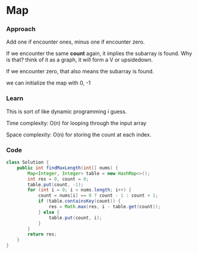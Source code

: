 # Map

### Approach

Add one if encounter ones, minus one if encounter zero.

If we encounter the same **count** again, it implies the subarray is found. Why is that? think of it as a graph, it will form a V or upsidedown.

If we encounter zero, that also means the subarray is found.

we can initialize the map with 0, -1

### Learn

This is sort of like dynamic programming i guess.

Time complexity: O(n) for looping through the input array

Space complexity: O(n) for storing the count at each index.

### Code

```java
class Solution {
    public int findMaxLength(int[] nums) {
        Map<Integer, Integer> table = new HashMap<>();
        int res = 0, count = 0;
        table.put(count, -1);
        for (int i = 0; i < nums.length; i++) {
            count = nums[i] == 0 ? count - 1 : count + 1;
            if (table.containsKey(count)) {
                res = Math.max(res, i - table.get(count));
            } else {
                table.put(count, i);
            }
        }
        return res;
    }
}
```
